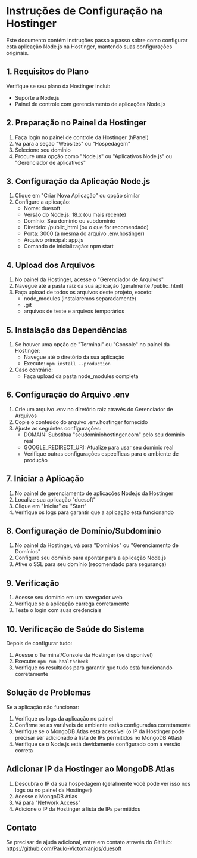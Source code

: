 # Instruções de Configuração na Hostinger

Este documento contém instruções passo a passo sobre como configurar esta aplicação Node.js na Hostinger, mantendo suas configurações originais.

## 1. Requisitos do Plano

Verifique se seu plano da Hostinger inclui:
- Suporte a Node.js
- Painel de controle com gerenciamento de aplicações Node.js

## 2. Preparação no Painel da Hostinger

1. Faça login no painel de controle da Hostinger (hPanel)
2. Vá para a seção "Websites" ou "Hospedagem"
3. Selecione seu domínio
4. Procure uma opção como "Node.js" ou "Aplicativos Node.js" ou "Gerenciador de aplicativos"

## 3. Configuração da Aplicação Node.js

1. Clique em "Criar Nova Aplicação" ou opção similar
2. Configure a aplicação:
   - Nome: duesoft
   - Versão do Node.js: 18.x (ou mais recente)
   - Domínio: Seu domínio ou subdomínio
   - Diretório: /public_html (ou o que for recomendado)
   - Porta: 3000 (a mesma do arquivo .env.hostinger)
   - Arquivo principal: app.js
   - Comando de inicialização: npm start

## 4. Upload dos Arquivos

1. No painel da Hostinger, acesse o "Gerenciador de Arquivos"
2. Navegue até a pasta raiz da sua aplicação (geralmente /public_html)
3. Faça upload de todos os arquivos deste projeto, exceto:
   - node_modules (instalaremos separadamente)
   - .git
   - arquivos de teste e arquivos temporários

## 5. Instalação das Dependências

1. Se houver uma opção de "Terminal" ou "Console" no painel da Hostinger:
   - Navegue até o diretório da sua aplicação
   - Execute: `npm install --production`
2. Caso contrário:
   - Faça upload da pasta node_modules completa

## 6. Configuração do Arquivo .env

1. Crie um arquivo .env no diretório raiz através do Gerenciador de Arquivos
2. Copie o conteúdo do arquivo .env.hostinger fornecido
3. Ajuste as seguintes configurações:
   - DOMAIN: Substitua "seudominiohostinger.com" pelo seu domínio real
   - GOOGLE_REDIRECT_URI: Atualize para usar seu domínio real
   - Verifique outras configurações específicas para o ambiente de produção

## 7. Iniciar a Aplicação

1. No painel de gerenciamento de aplicações Node.js da Hostinger
2. Localize sua aplicação "duesoft"
3. Clique em "Iniciar" ou "Start"
4. Verifique os logs para garantir que a aplicação está funcionando

## 8. Configuração de Domínio/Subdomínio

1. No painel da Hostinger, vá para "Domínios" ou "Gerenciamento de Domínios"
2. Configure seu domínio para apontar para a aplicação Node.js
3. Ative o SSL para seu domínio (recomendado para segurança)

## 9. Verificação

1. Acesse seu domínio em um navegador web
2. Verifique se a aplicação carrega corretamente
3. Teste o login com suas credenciais

## 10. Verificação de Saúde do Sistema

Depois de configurar tudo:

1. Acesse o Terminal/Console da Hostinger (se disponível)
2. Execute: `npm run healthcheck`
3. Verifique os resultados para garantir que tudo está funcionando corretamente

## Solução de Problemas

Se a aplicação não funcionar:
1. Verifique os logs da aplicação no painel
2. Confirme se as variáveis de ambiente estão configuradas corretamente
3. Verifique se o MongoDB Atlas está acessível (o IP da Hostinger pode precisar ser adicionado à lista de IPs permitidos no MongoDB Atlas)
4. Verifique se o Node.js está devidamente configurado com a versão correta

## Adicionar IP da Hostinger ao MongoDB Atlas

1. Descubra o IP da sua hospedagem (geralmente você pode ver isso nos logs ou no painel da Hostinger)
2. Acesse o MongoDB Atlas
3. Vá para "Network Access"
4. Adicione o IP da Hostinger à lista de IPs permitidos

## Contato
Se precisar de ajuda adicional, entre em contato através do GitHub: https://github.com/Paulo-VictorNanjos/duesoft 